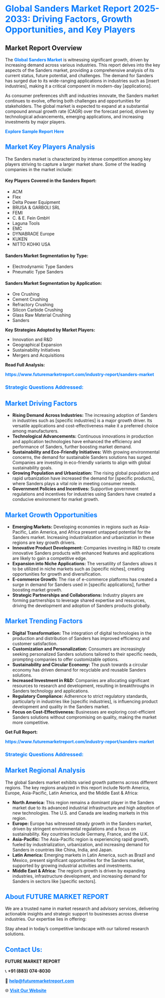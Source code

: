 <h1 style="color: #007BFF;">Global Sanders Market Report 2025-2033: Driving Factors, Growth Opportunities, and Key Players</h1>

<section id="overview">
<h2>Market Report Overview</h2>
<p>The <a href="https://www.futuremarketreport.com/industry-report/sanders-market" style="color: #007BFF; text-decoration: none;"><strong>Global Sanders Market</strong></a> is witnessing significant growth, driven by increasing demand across various industries. This report delves into the key aspects of the Sanders market, providing a comprehensive analysis of its current status, future potential, and challenges. The demand for Sanders has surged due to its wide-ranging applications in industries such as [insert industries], making it a critical component in modern-day [applications].</p>
<p>As consumer preferences shift and industries innovate, the Sanders market continues to evolve, offering both challenges and opportunities for stakeholders. The global market is expected to expand at a substantial compound annual growth rate (CAGR) over the forecast period, driven by technological advancements, emerging applications, and increasing investments by major players.</p>
</section>

<section id="overview">
<p><a href="https://www.futuremarketreport.com/request-sample/reportId=124402" style="color: #007BFF; text-decoration: none;"><strong>Explore Sample Report Here</strong></a></p>
</section>

<section id="key-players">
<h2 style="color: #007BFF;">Market Key Players Analysis</h2>
<p>The Sanders market is characterized by intense competition among key players striving to capture a larger market share. Some of the leading companies in the market include:</p>
<h4>Key Players Covered in the Sanders Report:</h4>
<ul><li>ACM</li><li>Flex</li><li>Delta Power Equipment</li><li>BRUSA &amp; GARBOLI SRL</li><li>FEMI</li><li>C. &amp; E. Fein GmbH</li><li>Laguna Tools</li><li>EMC</li><li>DYNABRADE Europe</li><li>KUKEN</li><li>NITTO KOHKI USA</li></ul>
<h4>Sanders Market Segmentation by Type:</h4>
<ul><li>Electrodynamic Type Sanders</li><li>Pneumatic Type Sanders</li></ul>

<h4>Sanders Market Segmentation by Application:</h4>
<ul><li>Ore Crushing</li><li>Cement Crushing</li><li>Refractory Crushing</li><li>Silicon Carbide Crushing</li><li>Glass Raw Material Crushing</li><li>Sanders</li></ul>
<p><strong>Key Strategies Adopted by Market Players:</strong></p>
<ul>
<li>Innovation and R&D</li>
<li>Geographical Expansion</li>
<li>Sustainability Initiatives</li>
<li>Mergers and Acquisitions</li>
</ul>
</section>

<section>
<p><strong>Read Full Analysis: </strong></p><a href="https://www.futuremarketreport.com/industry-report/sanders-market" style="color: #007BFF; text-decoration: none;"><strong>https://www.futuremarketreport.com/industry-report/sanders-market</strong></a>
<h3 style="color: #007BFF;">Strategic Questions Addressed:</h3>
</section>

<section id="driving-factors">
<h2 style="color: #007BFF;">Market Driving Factors</h2>
<ul>
<li><strong>Rising Demand Across Industries:</strong> The increasing adoption of Sanders in industries such as [specific industries] is a major growth driver. Its versatile applications and cost-effectiveness make it a preferred choice among manufacturers.</li>
<li><strong>Technological Advancements:</strong> Continuous innovations in production and application technologies have enhanced the efficiency and performance of Sanders, further boosting market demand.</li>
<li><strong>Sustainability and Eco-Friendly Initiatives:</strong> With growing environmental concerns, the demand for sustainable Sanders solutions has surged. Companies are investing in eco-friendly variants to align with global sustainability goals.</li>
<li><strong>Growing Population and Urbanization:</strong> The rising global population and rapid urbanization have increased the demand for [specific products], where Sanders plays a vital role in meeting consumer needs.</li>
<li><strong>Government Policies and Incentives:</strong> Supportive government regulations and incentives for industries using Sanders have created a conducive environment for market growth.</li>
</ul>
</section>

<section id="growth-opportunities">
<h2 style="color: #007BFF;">Market Growth Opportunities</h2>
<ul>
<li><strong>Emerging Markets:</strong> Developing economies in regions such as Asia-Pacific, Latin America, and Africa present untapped potential for the Sanders market. Increasing industrialization and urbanization in these regions are key growth drivers.</li>
<li><strong>Innovative Product Development:</strong> Companies investing in R&D to create innovative Sanders products with enhanced features and applications are likely to gain a competitive edge.</li>
<li><strong>Expansion into Niche Applications:</strong> The versatility of Sanders allows it to be utilized in niche markets such as [specific niches], creating opportunities for growth and diversification.</li>
<li><strong>E-commerce Growth:</strong> The rise of e-commerce platforms has created a surge in demand for Sanders used in [specific applications], further boosting market growth.</li>
<li><strong>Strategic Partnerships and Collaborations:</strong> Industry players are forming partnerships to leverage shared expertise and resources, driving the development and adoption of Sanders products globally.</li>
</ul>
</section>

<section id="trending-factors">
<h2 style="color: #007BFF;">Market Trending Factors</h2>
<ul>
<li><strong>Digital Transformation:</strong> The integration of digital technologies in the production and distribution of Sanders has improved efficiency and customer satisfaction.</li>
<li><strong>Customization and Personalization:</strong> Consumers are increasingly seeking personalized Sanders solutions tailored to their specific needs, prompting companies to offer customizable options.</li>
<li><strong>Sustainability and Circular Economy:</strong> The push towards a circular economy has driven demand for recyclable and reusable Sanders solutions.</li>
<li><strong>Increased Investment in R&D:</strong> Companies are allocating significant resources to research and development, resulting in breakthroughs in Sanders technology and applications.</li>
<li><strong>Regulatory Compliance:</strong> Adherence to strict regulatory standards, particularly in industries like [specific industries], is influencing product development and quality in the Sanders market.</li>
<li><strong>Focus on Cost-Effectiveness:</strong> Businesses are exploring cost-efficient Sanders solutions without compromising on quality, making the market more competitive.</li>
</ul>
</section>

<section>
<p><strong>Get Full Report: </strong></p><a href="https://www.futuremarketreport.com/industry-report/sanders-market" style="color: #007BFF; text-decoration: none;"><strong>https://www.futuremarketreport.com/industry-report/sanders-market</strong></a>
<h3 style="color: #007BFF;">Strategic Questions Addressed:</h3>
</section>


<section id="regional-analysis">
<h2 style="color: #007BFF;">Market Regional Analysis</h2>
<p>The global Sanders market exhibits varied growth patterns across different regions. The key regions analyzed in this report include North America, Europe, Asia-Pacific, Latin America, and the Middle East & Africa:</p>
<ul>
<li><strong>North America:</strong> This region remains a dominant player in the Sanders market due to its advanced industrial infrastructure and high adoption of new technologies. The U.S. and Canada are leading markets in this region.</li>
<li><strong>Europe:</strong> Europe has witnessed steady growth in the Sanders market, driven by stringent environmental regulations and a focus on sustainability. Key countries include Germany, France, and the U.K.</li>
<li><strong>Asia-Pacific:</strong> The Asia-Pacific region is experiencing rapid growth, fueled by industrialization, urbanization, and increasing demand for Sanders in countries like China, India, and Japan.</li>
<li><strong>Latin America:</strong> Emerging markets in Latin America, such as Brazil and Mexico, present significant opportunities for the Sanders market, supported by growing industrial activities and investments.</li>
<li><strong>Middle East & Africa:</strong> The region’s growth is driven by expanding industries, infrastructure development, and increasing demand for Sanders in sectors like [specific sectors].</li>
</ul>
</section>

<footer>
<h2 style="color: #007BFF;">About FUTURE MARKET REPORT</h2>
<p>We are a trusted name in market research and advisory services, delivering actionable insights and strategic support to businesses across diverse industries. Our expertise lies in offering:</p>

<p>Stay ahead in today’s competitive landscape with our tailored research solutions.</p>

<h2 style="color: #007BFF;">Contact Us:</h2>
<p><strong>FUTURE MARKET REPORT</strong></p>
<p>📞 <strong>+91 (883) 074-8030</strong></p>
<p>📧 <strong><a href="mailto:help@futuremarketreport.com" style="color: #007BFF;">help@futuremarketreport.com</a></strong></p>
<p>🌐 <strong><a href="https://www.futuremarketreport.com/" style="color: #007BFF;">Visit Our Website</a></strong></p>
</footer>
